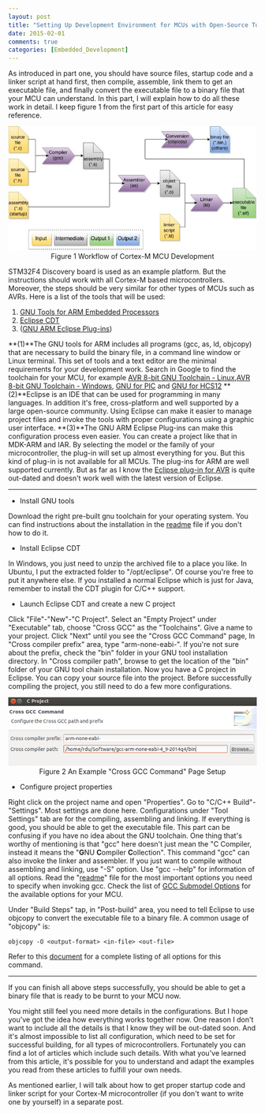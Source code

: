 ```yaml
---
layout: post
title: "Setting Up Development Environment for MCUs with Open-Source Tools (2)"
date: 2015-02-01
comments: true
categories: [Embedded_Development]
---
```


As introduced in part one, you should have source files, startup code and a linker script at hand first, then compile, assemble, link them to get an executable file, and finally convert the executable file to a binary file that your MCU can understand. In this part, I will explain how to do all these work in detail. I keep figure 1 from the first part of this article for easy reference. 

<center><img src="/img/posts/gnu_toolchain.jpg" width="750" /></center>
<center>Figure 1 Workflow of Cortex-M MCU Development</center>

STM32F4 Discovery board is used as an example platform. But the instructions should work with all Cortex-M based microcontrollers. Moreover, the steps should be very similar for other types of MCUs such as AVRs. Here is a list of the tools that will be used:

1. [GNU Tools for ARM Embedded Processors](https://launchpad.net/gcc-arm-embedded)
2. [Eclipse CDT](https://eclipse.org/cdt/downloads.php)
3. ([GNU ARM Eclipse Plug-ins](http://gnuarmeclipse.livius.net/blog/))

**(1)**The GNU tools for ARM includes all programs (gcc, as, ld, objcopy) that are necessary to build the binary file, in a command line window or Linux terminal. This set of tools and a text editor are the minimal requirements for your development work. Search in Google to find the toolchain for your MCU, for example [AVR 8-bit GNU Toolchain - Linux](http://www.atmel.com/tools/ATMELAVRTOOLCHAINFORLINUX.aspx),[AVR 8-bit GNU Toolchain - Windows](http://www.atmel.com/tools/ATMELAVRTOOLCHAINFORWINDOWS.aspx), [GNU for PIC](http://gputils.sourceforge.net/) and [GNU for HCS12](http://gcc-hcs12.com/) **(2)**Eclipse is an IDE that can be used for programming in many languages. In addition it's free, cross-platform and well supported by a large open-source community. Using Eclipse can make it easier to manage project files and invoke the tools with proper configurations using a graphic user interface. **(3)**The GNU ARM Eclipse Plug-ins can make this configuration process even easier. You can create a project like that in MDK-ARM and IAR. By selecting the model or the family of your microcontroller, the plug-in will set up almost everything for you. But this kind of plug-in is not available for all MCUs. The plug-ins for ARM are well supported currently. But as far as I know the [Eclipse plug-in for AVR](http://avr-eclipse.sourceforge.net/wiki/index.php/The_AVR_Eclipse_Plugin) is quite out-dated and doesn't work well with the latest version of Eclipse.

---------------

* Install GNU tools

Download the right pre-built gnu toolchain for your operating system. You can find instructions about the installation in the [readme](https://launchpadlibrarian.net/192227680/readme.txt) file if you don't how to do it.

* Install Eclipse CDT

In Windows, you just need to unzip the archived file to a place you like. In Ubuntu, I put the extracted folder to "/opt/eclipse". Of course you're free to put it anywhere else. If you installed a normal Eclipse which is just for Java, remember to install the CDT plugin for C/C++ support.

* Launch Eclipse CDT and create a new C project

Click "File"-"New"-"C Project". Select an "Empty Project" under "Executable" tab, choose "Cross GCC" as the "Toolchains". Give a name to your project. Click "Next" until you see the "Cross GCC Command" page, In "Cross compiler prefix" area, type "arm-none-eabi-". If you're not sure about the prefix, check the "bin" folder in your GNU tool installation directory. In "Cross compiler path", browse to get the location of the "bin" folder of your GNU tool chain installation. Now you have a C project in Eclipse. You can copy your source file into the project. Before successfully compiling the project, you still need to do a few more configurations. 

<center><img src="/img/posts/eclipse_gcc.png" width="650" /></center>
<center>Figure 2 An Example "Cross GCC Command" Page Setup</center>

* Configure project properties

Right click on the project name and open "Properties". Go to "C/C++ Build"-"Settings". Most settings are done here. Configurations under "Tool Settings" tab are for the compiling, assembling and linking. If everything is good, you should be able to get the executable file. This part can be confusing if you have no idea about the GNU toolchain. One thing that's worthy of mentioning is that "gcc" here doesn't just mean the "C Compiler, instead it means the "**G**NU **C**ompiler **C**ollection". This command "gcc" can also invoke the linker and assembler. If you just want to compile without assembling and linking, use "-S" option. Use "gcc --help" for information of all options. Read the "[readme](https://launchpadlibrarian.net/192227680/readme.txt)" file for the most important options you need to specify when invoking gcc. Check the list of [GCC Submodel Options](https://gcc.gnu.org/onlinedocs/gcc/Submodel-Options.html#Submodel-Options) for the available options for your MCU. 

Under "Build Steps" tap, in "Post-build" area, you need to tell Eclipse to use objcopy to convert the executable file to a binary file. A common usage of "objcopy" is:

```
objcopy -O <output-format> <in-file> <out-file>
```

Refer to this [document](http://manned.org/arm-none-eabi-objcopy) for a complete listing of all options for this command.

---------------

If you can finish all above steps successfully, you should be able to get a binary file that is ready to be burnt to your MCU now.

You might still feel you need more details in the configurations. But I hope you've got the idea how everything works together now. One reason I don't want to include all the details is that I know they will be out-dated soon. And it's almost impossible to list all configuration, which need to be set for successful building, for all types of microcontrollers. Fortunately you can find a lot of articles which include such details. With what you've learned from this article, it's possible for you to understand and adapt the examples you read from these articles to fulfill your own needs.

As mentioned earlier, I will talk about how to get proper startup code and linker script for your Cortex-M microcontroller (if you don't want to write one by yourself) in a separate post.  

